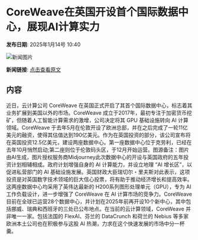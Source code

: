 # CoreWeave在英国开设首个国际数据中心，展现AI计算实力

**发布日期**: 2025年1月14号 10:40

![新闻图片](https://pic.chinaz.com/picmap/202304071742175056_0.jpg)

**新闻链接**: [点击查看原文](https://www.aibase.com/zh/news/14686)

## 内容

近日，云计算公司 CoreWeave 在英国正式开启了其首个国际数据中心，标志着其业务扩展到美国以外的市场。CoreWeave 成立于2017年，最初专注于加密货币挖矿，但随着人工智能计算需求的激增，公司决定将其 GPU 基础设施转向 AI 计算领域。CoreWeave 于去年5月在伦敦开设了欧洲总部，并在之后完成了一轮11亿美元的融资，使得其估值达到190亿美元。作为在英国投资的部分，该公司宣布将在英国投资12.5亿美元，建设两座数据中心。第一座数据中心位于克劳利，已经在去年10月悄然启动;第二座则位于伦敦码头区，于12月开始运营。图源备注：图片由AI生成，图片授权服务商Midjourney此次数据中心的开设与英国政府的五年投资计划相辅相成。政府计划增强自身的 AI 计算能力，并设立地理 “AI 增长区”，以促进私营部门的 AI 基础设施发展。英国财政大臣瑞切尔・里夫斯对此表示，这项投资是对英国数字技术领域的巨大信心投票，将有助于推动经济增长和提高效率。这两座数据中心均采用了英伟达最新的 H200系列图形处理单元（GPU），专为 AI 工作负载设计，进一步增强了 CoreWeave 在 AI 计算市场的竞争力。CoreWeave 目前在全球已运营28个数据中心，并计划在2025年前再开设10个新中心，其中包括挪威、瑞典和西班牙的三处已公布地点。在当前的云计算领域，CoreWeave 并非唯一一家。包括法国的 FlexAI、芬兰的 DataCrunch 和荷兰的 Nebius 等多家欧洲本土公司也在积极参与这股 AI 热潮，力求在这个快速发展的市场中分一杯羹。

